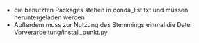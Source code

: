 - die benutzten Packages stehen in conda_list.txt und müssen heruntergeladen werden
- Außerdem muss zur Nutzung des Stemmings einmal die Datei Vorverarbeitung/install_punkt.py
